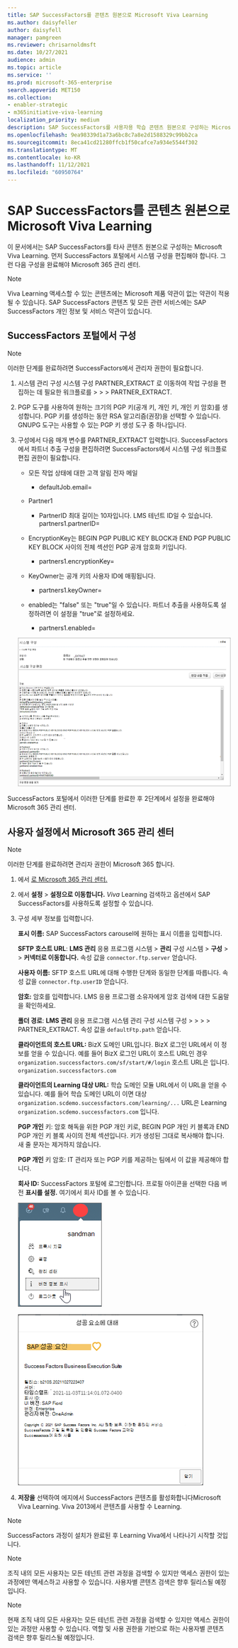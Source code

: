 ```yaml
---
title: SAP SuccessFactors를 콘텐츠 원본으로 Microsoft Viva Learning
ms.author: daisyfeller
author: daisyfell
manager: pamgreen
ms.reviewer: chrisarnoldmsft
ms.date: 10/27/2021
audience: admin
ms.topic: article
ms.service: ''
ms.prod: microsoft-365-enterprise
search.appverid: MET150
ms.collection:
- enabler-strategic
- m365initiative-viva-learning
localization_priority: medium
description: SAP SuccessFactors를 사용자용 학습 콘텐츠 원본으로 구성하는 Microsoft Viva Learning.
ms.openlocfilehash: 9ea98339d1a73a6bc8c7a8e2d1588329c99bb2ca
ms.sourcegitcommit: 8eca41cd21280ffcb1f50cafce7a934e5544f302
ms.translationtype: MT
ms.contentlocale: ko-KR
ms.lasthandoff: 11/12/2021
ms.locfileid: "60950764"
---
```

# <a name="configure-sap-successfactors-as-a-content-source-for-microsoft-viva-learning"></a>SAP SuccessFactors를 콘텐츠 원본으로 Microsoft Viva Learning

이 문서에서는 SAP SuccessFactors를 타사 콘텐츠 원본으로 구성하는 Microsoft Viva Learning. 먼저 SuccessFactors 포털에서 시스템 구성을 편집해야 합니다. 그런 다음 구성을 완료해야 Microsoft 365 관리 센터.

>[!NOTE]
>Viva Learning 액세스할 수 있는 콘텐츠에는 Microsoft 제품 약관이 없는 약관이 적용될 수 있습니다. SAP SuccessFactors 콘텐츠 및 모든 관련 서비스에는 SAP SuccessFactors 개인 정보 및 서비스 약관이 있습니다.

## <a name="configure-in-your-successfactors-portal"></a>SuccessFactors 포털에서 구성

>[!NOTE]
>이러한 단계를 완료하려면 SuccessFactors에서 관리자 권한이 필요합니다.

1. 시스템 관리 구성 시스템 구성 PARTNER_EXTRACT 로 이동하여 작업 구성을 편집하는 데 필요한 워크플로를  >    >    >  PARTNER_EXTRACT.

2. PGP 도구를 사용하여 원하는 크기의 PGP 키(공개 키, 개인 키, 개인 키 암호)를 생성합니다. PGP 키를 생성하는 동안 RSA 알고리즘(권장)을 선택할 수 있습니다. GNUPG 도구는 사용할 수 있는 PGP 키 생성 도구 중 하나입니다.

3. 구성에서 다음 매개 변수를 PARTNER_EXTRACT 입력합니다. SuccessFactors에서 파트너 추출 구성을 편집하려면  SuccessFactors에서 시스템 구성 워크플로 편집 권한이 필요합니다.

    - 모든 작업 상태에 대한 고객 알림 전자 메일
        - defaultJob.email=
    
    - Partner1
        - PartnerID 최대 길이는 10자입니다. LMS 테넌트 ID일 수 있습니다.
    partners1.partnerID=
    
    - EncryptionKey는 BEGIN PGP PUBLIC KEY BLOCK과 END PGP PUBLIC KEY BLOCK 사이의 전체 섹션인 PGP 공개 암호화 키입니다.
        - partners1.encryptionKey=
    
    - KeyOwner는 공개 키의 사용자 ID에 매핑됩니다.
        - partners1.keyOwner=
    
    - enabled는 "false" 또는 "true"일 수 있습니다. 파트너 추출을 사용하도록 설정하려면 이 설정을 "true"로 설정하세요.
        - partners1.enabled=
    
    [![구성 PARTNER_EXTRACT 이미지입니다. ](../media/learning/sf-focus.png) ](../media/learning/sf-2.png#lightbox)

SuccessFactors 포털에서 이러한 단계를 완료한 후 2단계에서 설정을 완료해야 Microsoft 365 관리 센터.

## <a name="configure-in-your-microsoft-365-admin-center"></a>사용자 설정에서 Microsoft 365 관리 센터

>[!NOTE]
>이러한 단계를 완료하려면 관리자 권한이 Microsoft 365 합니다.

1. 에서 [로 Microsoft 365 관리 센터.](https://admin.microsoft.com)

2. 에서 **설정**  >  **설정으로 이동합니다.** *Viva* Learning 검색하고 옵션에서 SAP SuccessFactors를 사용하도록 설정할 수 있습니다.

3. 구성 세부 정보를 입력합니다.

    **표시 이름:** SAP SuccessFactors carousel에 원하는 표시 이름을 입력합니다.

    **SFTP 호스트 URL**: **LMS 관리** 응용 프로그램 시스템  >  **관리** 구성 시스템  >  **구성**  >    >  **커넥터로 이동합니다.** 속성 값을 `connector.ftp.server` 얻습니다.

    **사용자 이름:** SFTP 호스트 URL에 대해 수행한 단계와 동일한 단계를 따릅니다. 속성 값을 `connector.ftp.userID` 얻습니다.

    **암호:** 암호를 입력합니다. LMS 응용 프로그램 소유자에게 암호 검색에 대한 도움말을 확인하세요.

    **폴더 경로**: **LMS 관리** 응용 프로그램 시스템 관리 구성 시스템 구성  >    >    >    >  PARTNER_EXTRACT. 속성 값을 `defaultFtp.path` 얻습니다.

    **클라이언트의 호스트 URL:** BizX 도메인 URL입니다. BizX 로그인 URL에서 이 정보를 얻을 수 있습니다. 예를 들어 BizX 로그인 URL이 호스트 URL인 경우 `organization.successfactors.com/sf/start/#/login` 호스트 URL은 입니다. `organization.successfactors.com`

    **클라이언트의 Learning 대상 URL:** 학습 도메인 모듈 URL에서 이 URL을 얻을 수 있습니다. 예를 들어 학습 도메인 URL이 이면 대상 `organization.scdemo.successfactors.com/learning/...` URL은 Learning `organization.scdemo.successfactors.com` 입니다.

    **PGP 개인** 키: 암호 해독을 위한 PGP 개인 키로, BEGIN PGP 개인 키 블록과 END PGP 개인 키 블록 사이의 전체 섹션입니다. 키가 생성된 그대로 복사해야 합니다. 새 줄 문자는 제거하지 않습니다.

    **PGP 개인** 키 암호: IT 관리자 또는 PGP 키를 제공하는 팀에서 이 값을 제공해야 합니다.

    **회사 ID:** SuccessFactors 포털에 로그인합니다. 프로필 아이콘을 선택한 다음 버전 **표시를 설정.** 여기에서 회사 ID를 볼 수 있습니다.

    ![버전 표시가 선택된 프로필 설정 이미지입니다.](../media/learning/sf-3.png)

    ![버전 설정 창의 이미지입니다.](../media/learning/sf-1.png)

4. **저장을** 선택하여 에지에서 SuccessFactors 콘텐츠를 활성화합니다Microsoft Viva Learning. Viva 2013에서 콘텐츠를 사용할 수 Learning.

>[!Note]
> SuccessFactors 과정이 설치가 완료된 후 Learning Viva에서 나타나기 시작할 것입니다.

>[!Note]
> 조직 내의 모든 사용자는 모든 테넌트 관련 과정을 검색할 수 있지만 액세스 권한이 있는 과정에만 액세스하고 사용할 수 있습니다. 사용자별 콘텐츠 검색은 향후 릴리스될 예정입니다.

>[!NOTE]
>현재 조직 내의 모든 사용자는 모든 테넌트 관련 과정을 검색할 수 있지만 액세스 권한이 있는 과정만 사용할 수 있습니다. 역할 및 사용 권한을 기반으로 하는 사용자별 콘텐츠 검색은 향후 릴리스될 예정입니다.
